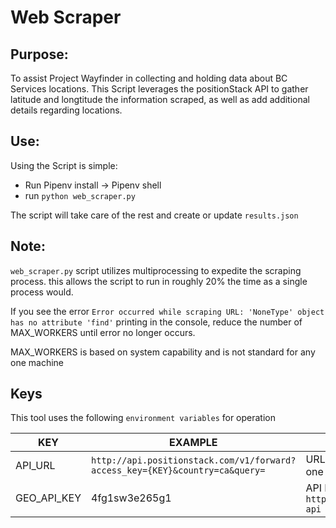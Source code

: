 # Web Scraper

## Purpose: 
To assist Project Wayfinder in collecting and holding data about
BC Services locations. This Script leverages the positionStack API
to gather latitude and longtitude the information scraped, as well as
add additional details regarding locations.
## Use:     

Using the Script is simple:
- Run Pipenv install -> Pipenv shell
- run `python web_scraper.py`

The script will take care of the rest and create or update `results.json`
## Note:

`web_scraper.py` script utilizes multiprocessing to expedite the scraping process. this allows the script to run in roughly 20% the time as a single process would.

If you see the error `Error occurred while scraping URL: 'NoneType' object 
has no attribute 'find'` printing in the console, reduce the number of 
MAX_WORKERS until error no longer occurs.

MAX_WORKERS is based on system capability and is not standard for any one machine

## Keys

This tool uses the following `environment variables` for operation

| KEY | EXAMPLE | DESCRIPTION |
| --- | ------- | ----------- |
| API_URL | `http://api.positionstack.com/v1/forward?access_key={KEY}&country=ca&query=` | URL with Key and setup to keep in one place
| GEO_API_KEY | 4fg1sw3e265g1 | API Key for `https://www.geoapify.com/geocoding-api` |
